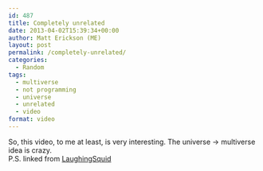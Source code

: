 ```yaml
---
id: 487
title: Completely unrelated
date: 2013-04-02T15:39:34+00:00
author: Matt Erickson (ME)
layout: post
permalink: /completely-unrelated/
categories:
  - Random
tags:
  - multiverse
  - not programming
  - universe
  - unrelated
  - video
format: video
---
```

So, this video, to me at least, is very interesting. The universe -> multiverse idea is crazy. <span class="embed-youtube" style="text-align:center; display: block;"></span> P.S. linked from [LaughingSquid](http://laughingsquid.com/the-true-science-of-parallel-universes-explained-in-five-minutes/ "LaughingSquid.com")